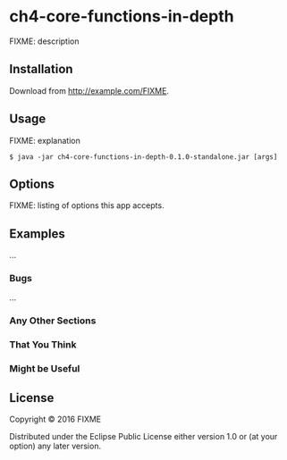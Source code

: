 # ch4-core-functions-in-depth

FIXME: description

## Installation

Download from http://example.com/FIXME.

## Usage

FIXME: explanation

    $ java -jar ch4-core-functions-in-depth-0.1.0-standalone.jar [args]

## Options

FIXME: listing of options this app accepts.

## Examples

...

### Bugs

...

### Any Other Sections
### That You Think
### Might be Useful

## License

Copyright © 2016 FIXME

Distributed under the Eclipse Public License either version 1.0 or (at
your option) any later version.
